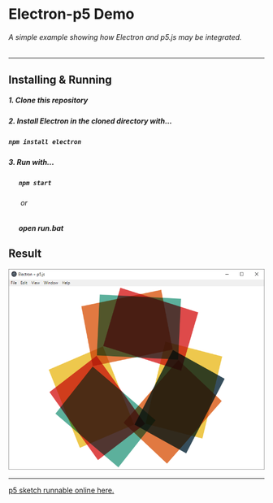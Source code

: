 # Electron-p5 Demo

###### A simple example showing how Electron and p5.js may be integrated.

***

## Installing & Running
##### 1. Clone this repository
##### 2. Install Electron in the cloned directory with...
##### `npm install electron`
##### 3. Run with... 
##### &nbsp;&nbsp;&nbsp;&nbsp;&nbsp;&nbsp;`npm start`
###### &nbsp;&nbsp;&nbsp;&nbsp;&nbsp;&nbsp;or
##### &nbsp;&nbsp;&nbsp;&nbsp;&nbsp;&nbsp;open *run.bat*


## Result
<img src="/screenshot.png" alt="alt text" width="524" height="395">

***

[p5 sketch runnable online here.](https://codepen.io/kilianso/pen/dMpbbg)

